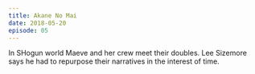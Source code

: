 ```yaml
---
title: Akane No Mai
date: 2018-05-20
episode: 05
---
```

In SHogun world Maeve and her crew meet their doubles. Lee Sizemore says he had to repurpose their narratives in the interest of time.